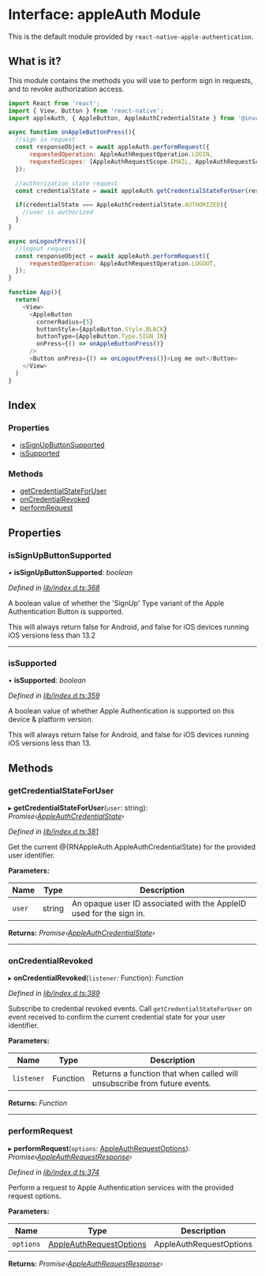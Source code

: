 
# Interface: appleAuth Module

This is the default module provided by `react-native-apple-authentication`.

## What is it?

This module contains the methods you will use to perform sign in requests, and to revoke authorization access.

```js
import React from 'react';
import { View, Button } from 'react-native';
import appleAuth, { AppleButton, AppleAuthCredentialState } from '@invertase/react-native-apple-authentication';

async function onAppleButtonPress(){
  //sign in request
  const responseObject = await appleAuth.performRequest({
      requestedOperation: AppleAuthRequestOperation.LOGIN,
      requestedScopes: [AppleAuthRequestScope.EMAIL, AppleAuthRequestScope.FULL_NAME],
  });

  //authorization state request
  const credentialState = await appleAuth.getCredentialStateForUser(responseObject.user);

  if(credentialState === AppleAuthCredentialState.AUTHORIZED){
    //user is authorized
  }
}

async onLogoutPress(){
  //logout request
  const responseObject = await appleAuth.performRequest({
      requestedOperation: AppleAuthRequestOperation.LOGOUT,
  });
}

function App(){
  return(
    <View>
      <AppleButton
        cornerRadius={5}
        buttonStyle={AppleButton.Style.BLACK}
        buttonType={AppleButton.Type.SIGN_IN}
        onPress={() => onAppleButtonPress()}
      />
      <Button onPress={() => onLogoutPress()}>Log me out</Button>
    </View>
  )
}
```

## Index

### Properties

* [isSignUpButtonSupported](_lib_index_d_.rnappleauth.module.md#issignupbuttonsupported)
* [isSupported](_lib_index_d_.rnappleauth.module.md#issupported)

### Methods

* [getCredentialStateForUser](_lib_index_d_.rnappleauth.module.md#getcredentialstateforuser)
* [onCredentialRevoked](_lib_index_d_.rnappleauth.module.md#oncredentialrevoked)
* [performRequest](_lib_index_d_.rnappleauth.module.md#performrequest)

## Properties

###  isSignUpButtonSupported

• **isSignUpButtonSupported**: *boolean*

*Defined in [lib/index.d.ts:368](https://github.com/invertase/react-native-apple-authentication/blob/2b75721d/lib/index.d.ts#L368)*

A boolean value of whether the 'SignUp' Type variant of the Apple Authentication Button is
supported.

This will always return false for Android, and false for iOS devices running iOS
versions less than 13.2

___

###  isSupported

• **isSupported**: *boolean*

*Defined in [lib/index.d.ts:359](https://github.com/invertase/react-native-apple-authentication/blob/2b75721d/lib/index.d.ts#L359)*

A boolean value of whether Apple Authentication is supported on this device & platform version.

This will always return false for Android, and false for iOS devices running iOS
versions less than 13.

## Methods

###  getCredentialStateForUser

▸ **getCredentialStateForUser**(`user`: string): *Promise‹[AppleAuthCredentialState](../enums/_lib_index_d_.rnappleauth.appleauthcredentialstate.md)›*

*Defined in [lib/index.d.ts:381](https://github.com/invertase/react-native-apple-authentication/blob/2b75721d/lib/index.d.ts#L381)*

Get the current @{RNAppleAuth.AppleAuthCredentialState} for the provided user identifier.

**Parameters:**

Name | Type | Description |
------ | ------ | ------ |
`user` | string | An opaque user ID associated with the AppleID used for the sign in.  |

**Returns:** *Promise‹[AppleAuthCredentialState](../enums/_lib_index_d_.rnappleauth.appleauthcredentialstate.md)›*

___

###  onCredentialRevoked

▸ **onCredentialRevoked**(`listener`: Function): *Function*

*Defined in [lib/index.d.ts:389](https://github.com/invertase/react-native-apple-authentication/blob/2b75721d/lib/index.d.ts#L389)*

Subscribe to credential revoked events. Call `getCredentialStateForUser` on event received
to confirm the current credential state for your user identifier.

**Parameters:**

Name | Type | Description |
------ | ------ | ------ |
`listener` | Function | Returns a function that when called will unsubscribe from future events.  |

**Returns:** *Function*

___

###  performRequest

▸ **performRequest**(`options`: [AppleAuthRequestOptions](_lib_index_d_.rnappleauth.appleauthrequestoptions.md)): *Promise‹[AppleAuthRequestResponse](_lib_index_d_.rnappleauth.appleauthrequestresponse.md)›*

*Defined in [lib/index.d.ts:374](https://github.com/invertase/react-native-apple-authentication/blob/2b75721d/lib/index.d.ts#L374)*

Perform a request to Apple Authentication services with the provided request options.

**Parameters:**

Name | Type | Description |
------ | ------ | ------ |
`options` | [AppleAuthRequestOptions](_lib_index_d_.rnappleauth.appleauthrequestoptions.md) | AppleAuthRequestOptions  |

**Returns:** *Promise‹[AppleAuthRequestResponse](_lib_index_d_.rnappleauth.appleauthrequestresponse.md)›*
